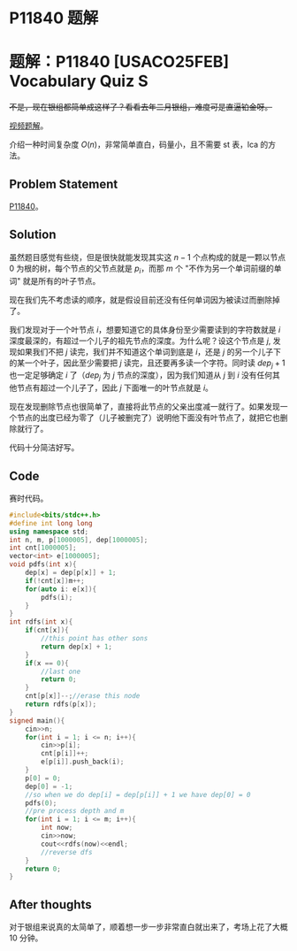 # P11840 题解

# 题解：P11840 [USACO25FEB] Vocabulary Quiz S

~~不是，现在银组都简单成这样了？看看去年二月银组，难度可是直逼铂金呀。~~

[视频题解](https://www.bilibili.com/video/BV1n1P5eVEJo/?spm_id_from=333.1387.homepage.video_card.click&vd_source=e30c5bf3cf935b96ec8bab557be3afbd)。

介绍一种时间复杂度 $O(n)$，非常简单直白，码量小，且不需要 st 表，lca 的方法。

## Problem Statement

[P11840](https://www.luogu.com.cn/problem/P11840)。

## Solution

虽然题目感觉有些绕，但是很快就能发现其实这 $n - 1$ 个点构成的就是一颗以节点 0 为根的树，每个节点的父节点就是 $p_i$，而那 $m$ 个 "不作为另一个单词前缀的单词" 就是所有的叶子节点。

现在我们先不考虑读的顺序，就是假设目前还没有任何单词因为被读过而删除掉了。

我们发现对于一个叶节点 $i$，想要知道它的具体身份至少需要读到的字符数就是 $i$ 深度最深的，有超过一个儿子的祖先节点的深度。为什么呢？设这个节点是 $j$, 发现如果我们不把 $j$ 读完，我们并不知道这个单词到底是 $i$，还是 $j$ 的另一个儿子下的某一个叶子，因此至少需要把 $j$ 读完，且还要再多读一个字符。同时读 $dep_j + 1$ 也一定足够确定 $i$ 了（$dep_j$ 为 $j$ 节点的深度），因为我们知道从 $j$ 到 $i$ 没有任何其他节点有超过一个儿子了，因此 $j$ 下面唯一的叶节点就是 $i$。

现在发现删除节点也很简单了，直接将此节点的父亲出度减一就行了。如果发现一个节点的出度已经为零了（儿子被删完了）说明他下面没有叶节点了，就把它也删除就行了。

代码十分简洁好写。

## Code

赛时代码。


```cpp
#include<bits/stdc++.h>
#define int long long
using namespace std;
int n, m, p[1000005], dep[1000005];
int cnt[1000005];
vector<int> e[1000005];
void pdfs(int x){
	dep[x] = dep[p[x]] + 1;
	if(!cnt[x])m++;
	for(auto i: e[x]){
		pdfs(i);
	}
}
int rdfs(int x){
	if(cnt[x]){
		//this point has other sons
		return dep[x] + 1;
	}
	if(x == 0){
		//last one
		return 0;
	}
	cnt[p[x]]--;//erase this node
	return rdfs(p[x]);
}
signed main(){
	cin>>n;
	for(int i = 1; i <= n; i++){
		cin>>p[i];
		cnt[p[i]]++;
		e[p[i]].push_back(i);
	}
	p[0] = 0;
	dep[0] = -1;
	//so when we do dep[i] = dep[p[i]] + 1 we have dep[0] = 0
	pdfs(0);
	//pre process depth and m
	for(int i = 1; i <= m; i++){
		int now;
		cin>>now;
		cout<<rdfs(now)<<endl;
		//reverse dfs
	}
	return 0;
}
```

## After thoughts

对于银组来说真的太简单了，顺着想一步一步非常直白就出来了，考场上花了大概 10 分钟。